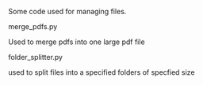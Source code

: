 Some code used for managing files.  

merge_pdfs.py  

Used to merge pdfs into one large pdf file  

folder_splitter.py  

used to split files into a specified folders of specfied size  